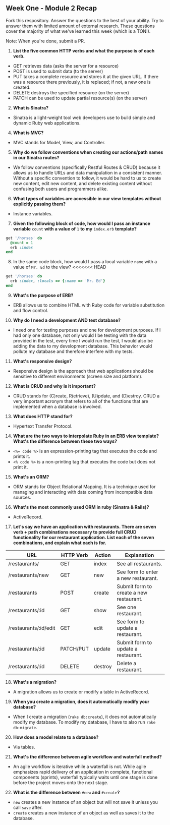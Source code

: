 ## Week One - Module 2 Recap

Fork this respository. Answer the questions to the best of your ability. Try to answer them with limited amount of external research. These questions cover the majority of what we've learned this week (which is a TON!).

Note: When you're done, submit a PR.

1. **List the five common HTTP verbs and what the purpose is of each verb.**
  * GET retrieves data (asks the server for a resource)
  * POST is used to submit data (to the server)
  * PUT takes a complete resource and stores it at the given URL. If there was a resource there previously, it is replaced; if not, a new one is created.
  * DELETE destroys the specified resource (on the server)
  * PATCH can be used to update partial resource(s) (on the server)
2. **What is Sinatra?**
  * Sinatra is a light-weight tool web developers use to build simple and dynamic Ruby web applications.
4. **What is MVC?**
  * MVC stands for Model, View, and Controller.
5. **Why do we follow conventions when creating our actions/path names in our Sinatra routes?**
  * We follow conventions (specifically Restful Routes & CRUD) because it allows us to handle URLs and data manipulation in a consistent manner. Without a specific convention to follow, it would be hard to us to create new content, edit new content, and delete existing content without confusing both users and programmers alike.
6. **What types of variables are accessible in our view templates without explicitly passing them?**
  * Instance variables.
7. **Given the following block of code, how would I pass an instance variable** `count` **with a value of** `1` **to my** `index.erb` **template?**

  ```ruby
  get '/horses' do
    @count = 1
    erb :index
  end
  ```

8. In the same code block, how would I pass a local variable `name` with a value of `Mr. Ed` to the view?
<<<<<<< HEAD

```ruby
get '/horses' do
  erb :index, :locals => {:name => 'Mr. Ed'}
end
```

9. **What's the purpose of ERB?**
  * ERB allows us to combine HTML with Ruby code for variable substitution and flow control.
10. **Why do I need a development AND test database?**
  * I need one for testing purposes and one for development purposes. If I had only one database, not only would I be testing with the data provided in the test, every time I would run the test, I would also be adding the data to my development database. This behavior would pollute my database and therefore interfere with my tests.
11. **What's responsive design?**
  * Responsive design is the approach that web applications should be sensitive to different environments (screen size and platform).
12. **What is CRUD and why is it important?**
  * CRUD stands for (C)reate, R(etrieve), (U)pdate, and (D)estroy. CRUD a very important acronym that refers to all of the functions that are implemented when a database is involved.
13. **What does HTTP stand for?**
  * Hypertext Transfer Protocol.
14. **What are the two ways to interpolate Ruby in an ERB view template? What's the difference between these two ways?**
  * `<%= code %>` is an expression-printing tag that executes the code and prints it.
  * `<% code %>` is a non-printing tag that executes the code but does not print it.
15. **What's an ORM?**
  * ORM stands for Object Relational Mapping. It is a technique used for managing and interacting with data coming from incompatible data sources.
16. **What's the most commonly used ORM in ruby (Sinatra & Rails)?**
  * ActiveRecord.
17. **Let's say we have an application with restaurants. There are seven verb + path combinations necessary to provide full CRUD functionality for our restaurant application. List each of the seven combinations, and explain what each is for.**

| **URL** | **HTTP Verb** |  **Action**|   **Explanation**|
|------------|-------------|------------|------------|
| /restaurants/         | GET       | index | See all restaurants.  
| /restaurants/new         | GET       | new | See form to enter a new restaurant.  
| /restaurants          | POST      | create | Submit form to create a new restaurant.  
| /restaurants/:id      | GET       | show | See one restaurant.      
| /restaurants/:id/edit | GET       | edit | See form to update a restaurant.      
| /restaurants/:id      | PATCH/PUT | update | Submit form to update a restaurant.   
| /restaurants/:id      | DELETE    | destroy | Delete a restaurant.

18. **What's a migration?**
  * A migration allows us to create or modify a table in ActiveRecord.
19. **When you create a migration, does it automatically modify your database?**
  * When I create a migration (`rake db:create`), it does not automatically modify my database. To modify my database, I have to also run `rake db:migrate`.
20. **How does a model relate to a database?**
  * Via tables.
21. **What's the difference between agile workflow and waterfall method?**
  * An agile workflow is iterative while a waterfall is not. While agile emphasizes rapid delivery of an application in complete, functional components (sprints), waterfall typically waits until one stage is done before the project moves onto the next stage.
22. **What is the difference between** `#new` **and** `#create`**?**
  * `new` creates a new instance of an object but will not save it unless you call `save` after.
  * `create` creates a new instance of an object as well as saves it to the database.
